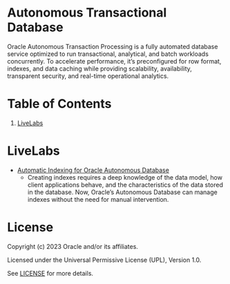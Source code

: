 # Autonomous Transactional Database
 
Oracle Autonomous Transaction Processing is a fully automated database service optimized to run transactional, analytical, and batch workloads concurrently. To accelerate performance, it’s preconfigured for row format, indexes, and data caching while providing scalability, availability, transparent security, and real-time operational analytics.
 
# Table of Contents
 

1. [LiveLabs](#livelabs)
 
 
# LiveLabs
 
- [Automatic Indexing for Oracle Autonomous Database](https://apexapps.oracle.com/pls/apex/f?p=133:180:109524315536663::::wid:3328)
    - Creating indexes requires a deep knowledge of the data model, how client applications behave, and the characteristics of the data stored in the database. Now, Oracle’s Autonomous Database can manage indexes without the need for manual intervention.
 
# License
 
Copyright (c) 2023 Oracle and/or its affiliates.
 
Licensed under the Universal Permissive License (UPL), Version 1.0.
 
See [LICENSE](https://github.com/oracle-devrel/technology-engineering/blob/main/LICENSE) for more details.